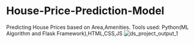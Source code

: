 # House-Price-Prediction-Model
Predicting House Prices based on Area,Amenities. Tools used: Python(ML Algorithm and Flask Framework),HTML,CSS,JS
![ds_project_output_1](https://github.com/sandy1in/House-Price-Prediction-Model/assets/103809326/0ad5bab8-6982-41fb-a56f-887b3cd2a0b2)
